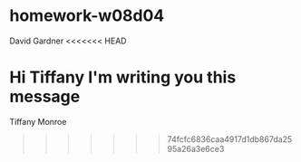 # homework-w08d04
David Gardner
<<<<<<< HEAD

Hi Tiffany I'm writing you this message
=======
Tiffany Monroe
>>>>>>> 74fcfc6836caa4917d1db867da2595a26a3e6ce3
